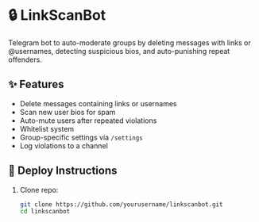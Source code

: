 # 🔒 LinkScanBot

Telegram bot to auto-moderate groups by deleting messages with links or @usernames, detecting suspicious bios, and auto-punishing repeat offenders.

## ✨ Features
- Delete messages containing links or usernames
- Scan new user bios for spam
- Auto-mute users after repeated violations
- Whitelist system
- Group-specific settings via `/settings`
- Log violations to a channel

## 🚀 Deploy Instructions
1. Clone repo:
   ```bash
   git clone https://github.com/yourusername/linkscanbot.git
   cd linkscanbot
